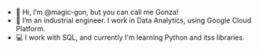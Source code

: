 - 👋 Hi, I’m @magic-gon, but you can call me Gonza!
- 👀 I’m an industrial engineer. I work in Data Analytics, using Google Cloud Platform.
- 💻 I work with SQL, and currently I'm learning Python and itss libraries.

<!---
magic-gon/magic-gon is a ✨ special ✨ repository because its `README.md` (this file) appears on your GitHub profile.
You can click the Preview link to take a look at your changes.
--->

